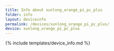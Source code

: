 ```yaml
---
title: Info about xunlong_orange_pi_pc_plus
folder: info
layout: deviceinfo
permalink: /devices/xunlong_orange_pi_pc_plus/
device: xunlong_orange_pi_pc_plus
---
```

{% include templates/device_info.md %}
